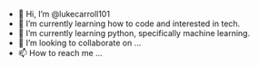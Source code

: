 - 👋 Hi, I’m @lukecarroll101
- 👀 I’m currently learning how to code and interested in tech.
- 🌱 I’m currently learning python, specifically machine learning.
- 💞️ I’m looking to collaborate on ...
- 📫 How to reach me ...

<!---
lukecarroll101/lukecarroll101 is a ✨ special ✨ repository because its `README.md` (this file) appears on your GitHub profile.
You can click the Preview link to take a look at your changes.
--->
